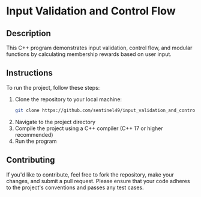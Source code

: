 # Input Validation and Control Flow

## Description
This C++ program demonstrates input validation, control flow, and modular functions by
calculating membership rewards based on user input.

## Instructions

To run the project, follow these steps:

1. Clone the repository to your local machine:
   ```bash
   git clone https://github.com/sentinel49/input_validation_and_control_flow.git

2. Navigate to the project directory
3. Compile the project using a C++ compiler (C++ 17 or higher recommended)
4. Run the program

## Contributing

If you'd like to contribute, feel free to fork the repository, make your changes, and submit a pull request. Please ensure that your code adheres to the project's conventions and passes any test cases.
